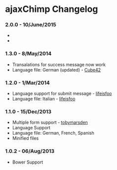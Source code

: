 # ajaxChimp Changelog

### 2.0.0 - 10/June/2015

-
-

### 1.3.0 - 8/May/2014

- Transalations for success message now work
- Language file: German (updated) - [Cube42](https://github.com/Cube42)

### 1.2.0 - 1/Mar/2014

- Language support for submit message - [lifeisfoo](https://github.com/lifeisfoo)
- Language file: Italian - [lifeisfoo](https://github.com/lifeisfoo)

### 1.1.0 - 15/Dec/2013

- Multiple form support - [tobymarsden](https://github.com/tobymarsden)
- Language Support
- Language file: German, French, Spanish
- Minified files

### 1.0.2 - 06/Aug/2013

- Bower Support
